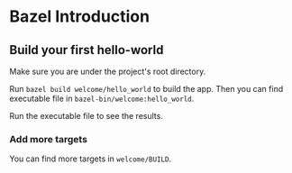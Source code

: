 # Bazel Introduction

## Build your first hello-world

Make sure you are under the project's root directory.

Run `bazel build welcome/hello_world` to build the app.
Then you can find executable file in `bazel-bin/welcome:hello_world`.

Run the executable file to see the results.

### Add more targets

You can find more targets in `welcome/BUILD`.
